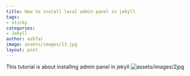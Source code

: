 ```yaml
---
title: How to install local admin panel in jekyll
tags:
- sticky
categories:
- Jekyll
author: ashfar
image: assets/images/13.jpg
layout: post
---
```


This tutorial is about installing admin panel in jekyll
![assets/images/2jpg](http://)
